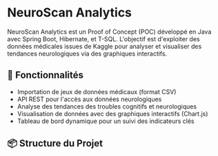 # NeuroScan Analytics

NeuroScan Analytics est un Proof of Concept (POC) développé en Java avec Spring Boot, Hibernate, et T-SQL. L'objectif est d'exploiter des données médicales issues de Kaggle pour analyser et visualiser des tendances neurologiques via des graphiques interactifs.

## 🚀 Fonctionnalités

- Importation de jeux de données médicaux (format CSV)
- API REST pour l'accès aux données neurologiques
- Analyse des tendances des troubles cognitifs et neurologiques
- Visualisation de données avec des graphiques interactifs (Chart.js)
- Tableau de bord dynamique pour un suivi des indicateurs clés

## 📦 Structure du Projet 
